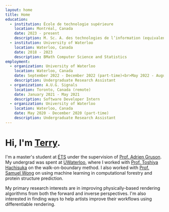 ```yaml
---
layout: home
title: Home
education:
  - institution: École de technologie supérieure
    location: Montréal, Canada
    date: 2023 - present
    description: M. Sc. A. des technologies de l’information (equivalent to MASc in Computer Science)
  - institution: University of Waterloo
    location: Waterloo, Canada
    date: 2018 - 2023
    description: BMath Computer Science and Statistics
employment:
  - organization: University of Waterloo
    location: Waterloo, Canada
    date: September 2022 - December 2022 (part-time)<br>May 2022 - August 2022 (full-time)
    description: Undergraduate Research Assistant
  - organization: A.U.G. Signals
    location: Toronto, Canada (remote)
    date: January 2021 - May 2021
    description: Software Developer Intern
  - organization: University of Waterloo
    location: Waterloo, Canada
    date: May 2020 - December 2020 (part-time)
    description: Undergraduate Research Assistant
---
```


# Hi, I'm <a href="#" class="clicky trianglify" data-cell-size="16" style="opacity:1">Terry</a>.

I'm a master's student at [ÉTS](https://www.etsmtl.ca) under the supervision of [Prof. Adrien Gruson](https://profs.etsmtl.ca/agruson/).
My undergrad was spent at [UWaterloo](https://uwaterloo.ca), where I worked with [Prof. Toshiya Hachisuka](https://cs.uwaterloo.ca/~thachisu) on the walk-on-boundary method.
I also worked with [Prof. Samuel Wong](https://swong.ca/) on using machine learning in computational forestry and protein structure prediction.

My primary research interests are in improving physically-based rendering algorithms from both the forward and inverse perspectives.
I'm also interested in finding ways to help artists improve their workflows using differentiable rendering.
